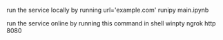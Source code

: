 
run the service locally by running
url='example.com' runipy main.ipynb

run the service online by running this command in shell
winpty ngrok http 8080

